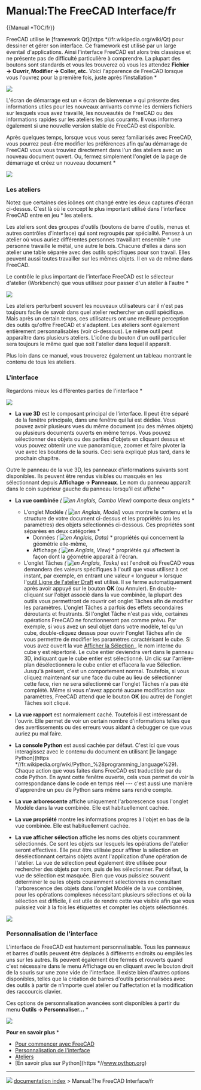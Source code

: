 # Manual:The FreeCAD Interface/fr
{{Manual   *TOC/fr}}

FreeCAD utilise le [framework Qt](https   *//fr.wikipedia.org/wiki/Qt) pour dessiner et gérer son interface. Ce framework est utilisé par un large éventail d\'applications. Ainsi l\'interface FreeCAD est alors très classique et ne présente pas de difficulté particulière à comprendre. La plupart des boutons sont standards et vous les trouverez où vous les attendez **Fichier → Ouvrir, Modifier → Coller, etc.** Voici l\'apparence de FreeCAD lorsque vous l'ouvrez pour la première fois, juste après l\'installation    *

![](images/FreeCAD-v0-18-FirstStart.png )

L\'écran de démarrage est un « écran de bienvenue » qui présente des informations utiles pour les nouveaux arrivants comme les derniers fichiers sur lesquels vous avez travaillé, les nouveautés de FreeCAD ou des informations rapides sur les ateliers les plus courants. Il vous informera également si une nouvelle version stable de FreeCAD est disponible.

Après quelques temps, lorsque vous vous serez familiarisés avec FreeCAD, vous pourrez peut-être modifier les préférences afin qu'au démarrage de FreeCAD vous vous trouviez directement dans l'un des ateliers avec un nouveau document ouvert. Ou, fermez simplement l\'onglet de la page de démarrage et créez un nouveau document    *

![](images/FreeCAD-v0-18-NewProject.png )

### Les ateliers 

Notez que certaines des icônes ont changé entre les deux captures d\'écran ci-dessus. C\'est là où le concept le plus important utilisé dans l\'interface FreeCAD entre en jeu    * les ateliers.

Les ateliers sont des groupes d\'outils (boutons de barre d\'outils, menus et autres contrôles d\'interface) qui sont regroupés par spécialité. Pensez à un atelier où vous auriez différentes personnes travaillant ensemble    * une personne travaille le métal, une autre le bois. Chacune d\'elles a dans son atelier une table séparée avec des outils spécifiques pour son travail. Elles peuvent aussi toutes travailler sur les mêmes objets. Il en va de même dans FreeCAD.

Le contrôle le plus important de l\'interface FreeCAD est le sélecteur d'atelier (Workbench) que vous utilisez pour passer d\'un atelier à l\'autre    *

![](images/FreeCAD-v0-18-WorkbenchMenu.png )

Les ateliers perturbent souvent les nouveaux utilisateurs car il n\'est pas toujours facile de savoir dans quel atelier rechercher un outil spécifique. Mais après un certain temps, ces utilisateurs ont une meilleure perception des outils qu\'offre FreeCAD et s\'adaptent. Les ateliers sont également entièrement personnalisables (voir ci-dessous). Le même outil peut apparaître dans plusieurs ateliers. L\'icône du bouton d\'un outil particulier sera toujours le même quel que soit l\'atelier dans lequel il apparaît.

Plus loin dans ce manuel, vous trouverez également un tableau montrant le contenu de tous les ateliers.

### L\'interface

Regardons mieux les différentes parties de l\'interface    *

![](images/FreeCAD-v0-18-Cube.png )

-   **La vue 3D** est le composant principal de l\'interface. Il peut être séparé de la fenêtre principale, dans une fenêtre qui lui est dédiée. Vous pouvez avoir plusieurs vues du même document (ou des mêmes objets) ou plusieurs documents ouverts en même temps. Vous pouvez sélectionner des objets ou des parties d\'objets en cliquant dessus et vous pouvez obtenir une vue panoramique, zoomer et faire pivoter la vue avec les boutons de la souris. Ceci sera expliqué plus tard, dans le prochain chapitre.

Outre le panneau de la vue 3D, les panneaux d'informations suivants sont disponibles. Ils peuvent être rendus visibles ou masqués en les sélectionnant depuis **Affichage → Panneaux**. Le nom du panneau apparaît dans le coin supérieur gauche du panneau lorsqu\'il est affiché    *

-   **La vue combinée** *( ![en Anglais,](images/Flag-en.jpg ) Combo View)* comporte deux onglets    *
    -   L\'onglet Modèle *( ![en Anglais,](images/Flag-en.jpg ) Model)* vous montre le contenu et la structure de votre document ci-dessus et les propriétés (ou les paramètres) des objets sélectionnés ci-dessous. Ces propriétés sont séparées en deux catégories    *
        -   Données *( ![en Anglais,](images/Flag-en.jpg ) Data)*    * propriétés qui concernent la géométrie elle-même,
        -   Affichage *( ![en Anglais,](images/Flag-en.jpg ) View)*    * propriétés qui affectent la façon dont la géométrie apparait à l\'écran.
    -   L\'onglet Tâches *( ![en Anglais,](images/Flag-en.jpg ) Tasks)* est l\'endroit où FreeCAD vous demandera des valeurs spécifiques à l\'outil que vous utilisez à cet instant, par exemple, en entrant une valeur « longueur » lorsque l\'[outil Ligne de l\'atelier Draft](Draft_Line/fr.md) est utilisé. Il se ferme automatiquement après avoir appuyé sur le bouton **OK** (ou Annuler). En double-cliquant sur l\'objet associé dans la vue combinée, la plupart des outils vous permettront de rouvrir cet onglet Tâches afin de modifier les paramètres.
        L\'onglet Tâches a parfois des effets secondaires déroutants et frustrants. Si l\'onglet Tâche n\'est pas vide, certaines opérations FreeCAD ne fonctionneront pas comme prévu. Par exemple, si vous avez un seul objet dans votre modèle, tel qu\'un cube, double-cliquez dessus pour ouvrir l\'onglet Tâches afin de vous permettre de modifier les paramètres caractérisant le cube. Si vous avez ouvert la vue [Afficher la Sélection ](#Affichage_Sélection.md), le nom interne du cube y est répertorié. Le cube entier deviendra vert dans le panneau 3D, indiquant que le cube entier est sélectionné. Un clic sur l'arrière-plan désélectionnera le cube entier et effacera la vue Sélection. Jusqu\'à présent, c\'est un comportement normal. Toutefois, si vous cliquez maintenant sur une face du cube au lieu de sélectionner cette face, rien ne sera sélectionné car l'onglet Tâches n'a pas été complété. Même si vous n'avez apporté aucune modification aux paramètres, FreeCAD attend que le bouton **OK** (ou autre) de l'onglet Tâches soit cliqué.

-   **La vue rapport** est normalement caché. Toutefois il est intéressant de l\'ouvrir. Elle permet de voir un certain nombre d\'informations telles que des avertissements ou des erreurs vous aidant à debugger ce que vous auriez pu mal faire.
-   **La console Python** est aussi cachée par défaut. C\'est ici que vous interagissez avec le contenu du document en utilisant [le langage Python](https   *//fr.wikipedia.org/wiki/Python_%28programming_language%29). Chaque action que vous faites dans FreeCAD est traductible par du code Python. En ayant cette fenêtre ouverte, cela vous permet de voir la correspondance dans le code en temps réel --- c\'est aussi une manière d\'apprendre un peu de Python sans même sans rendre compte.
-   **La vue arborescente** affiche uniquement l\'arborescence sous l\'onglet Modèle dans la vue combinée. Elle est habituellement cachée.
-   **La vue propriété** montre les informations propres à l\'objet en bas de la vue combinée. Elle est habituellement cachée.
-    **La vue afficher sélection** affiche les noms des objets couramment sélectionnés. Ce sont les objets sur lesquels les opérations de l\'atelier seront effectives. Elle peut être utilisée pour affiner la sélection en désélectionnant certains objets avant l\'application d\'une opération de l\'atelier. La vue de sélection peut également être utilisée pour rechercher des objets par nom, puis de les sélectionner. Par défaut, la vue de sélection est masquée. Bien que vous puissiez souvent déterminer le ou les objets couramment sélectionnés en consultant l'arborescence des objets dans l'onglet Modèle de la vue combinée, pour les opérations complexes nécessitant plusieurs sélections et où la sélection est difficile, il est utile de rendre cette vue visible afin que vous puissiez voir à la fois les étiquettes et compter les objets sélectionnés.

![](images/FreeCAD-v0-18-ExtrudeTask.png )

### Personnalisation de l\'interface 

L\'interface de FreeCAD est hautement personnalisable. Tous les panneaux et barres d\'outils peuvent être déplacés à différents endroits ou empilés les uns sur les autres. Ils peuvent également être fermés et rouverts quand c'est nécessaire dans le menu Affichage ou en cliquant avec le bouton droit de la souris sur une zone vide de l\'interface. Il existe bien d\'autres options disponibles, telles que la création de barres d\'outils personnalisées avec des outils à partir de n\'importe quel atelier ou l'affectation et la modification des raccourcis clavier.

Ces options de personnalisation avancées sont disponibles à partir du menu **Outils → Personnaliser...**    *

![](images/FreeCAD-v0-18-CustomizeInterface.png )

**Pour en savoir plus**    *

-   [Pour commencer avec FreeCAD](Getting_started/fr.md)
-   [Personnalisation de l\'interface](Interface_Customization/fr.md)
-   [Ateliers](Workbenches/fr.md)
-   [En savoir plus sur Python](https   *//www.python.org)



---
![](images/Right_arrow.png) [documentation index](../README.md) > Manual:The FreeCAD Interface/fr

